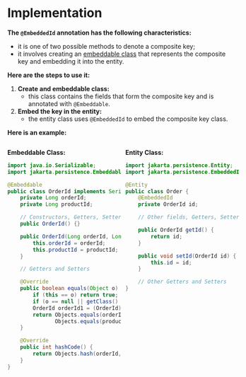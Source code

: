 # Implementation
**The `@EmbeddedId` annotation has the following characteristics:**
- it is one of two possible methods to denote a composite key;
- it involves creating an
[embeddable class](../../../../../../../../../../java/chapter-2/object-oriented/embeddable-classes/definition/definition.md)
that represents the composite key
and embedding it into the entity.

**Here are the steps to use it:**
1. **Create and embeddable class:**
   - this class contains the fields that form the
   composite key and is annotated with `@Embeddable`.
2. **Embed the key in the entity:**
   - the entity class uses `@EmbeddedId` to embed the composite key class.

**Here is an example:**
<div style="display: flex; justify-content: space-between; margin: 0 -5px;">
  <div style="width: 50%; margin: 0 5px;">

**Embeddable Class:**
```java
import java.io.Serializable;
import jakarta.persistence.Embeddable;

@Embeddable
public class OrderId implements Serializable {
    private Long orderId;
    private Long productId;

    // Constructors, Getters, Setters, hashCode, equals
    public OrderId() {}

    public OrderId(Long orderId, Long productId) {
        this.orderId = orderId;
        this.productId = productId;
    }

    // Getters and Setters

    @Override
    public boolean equals(Object o) {
        if (this == o) return true;
        if (o == null || getClass() != o.getClass()) return false;
        OrderId orderId1 = (OrderId) o;
        return Objects.equals(orderId, orderId1.orderId) &&
               Objects.equals(productId, orderId1.productId);
    }

    @Override
    public int hashCode() {
        return Objects.hash(orderId, productId);
    }
}
```
  </div>
  <div style="width: 50%; margin: 0 5px;">

**Entity Class:**
```java
import jakarta.persistence.Entity;
import jakarta.persistence.EmbeddedId;

@Entity
public class Order {
    @EmbeddedId
    private OrderId id;

    // Other fields, Getters, Setters

    public OrderId getId() {
        return id;
    }

    public void setId(OrderId id) {
        this.id = id;
    }

    // Other Getters and Setters
}
```
  </div>
</div>